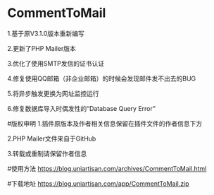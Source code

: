 # CommentToMail

1.基于原V3.1.0版本重新编写

2.更新了PHP Mailer版本

3.优化了使用SMTP发信的证书认证

4.修复使用QQ邮箱（非企业邮箱）的时候会发现邮件发不出去的BUG

5.将异步触发更换为网址监控运行

6.修复数据库导入时偶发性的“Database Query Error” 

#版权申明
1.插件原版本及作者相关信息保留在插件文件的作者信息下方

2.PHP Mailer文件来自于GitHub

3.转载或重制请保留作者信息


#使用方法
https://blog.uniartisan.com/archives/CommentToMail.html

#下载地址
https://blog.uniartisan.com/app/CommentToMail.zip
